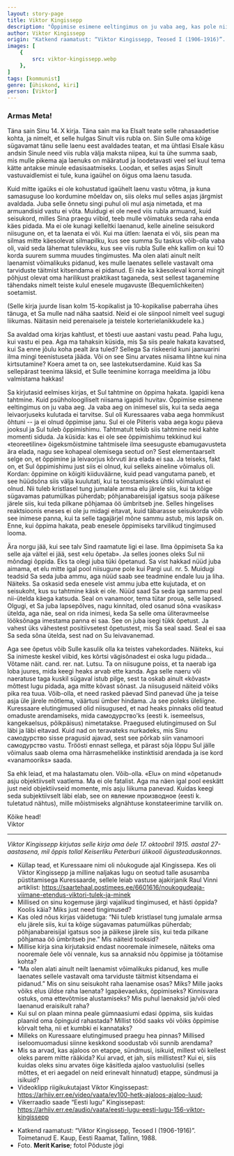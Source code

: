 ```yaml
---
layout: story-page
title: Viktor Kingissepp
description: "Õppimise esimene eeltingimus on ju vaba aeg, kas pole nii?"
author: Viktor Kingissepp
origin: "Katkend raamatust: “Viktor Kingissepp, Teosed I (1906-1916)”. Toimetanud E. Kaup, Eesti Raamat, Tallinn, 1988."
images: [
    {
        src: viktor-kingissepp.webp
    },
]
tags: [kommunist]
genre: [ühiskond, kiri]
person: [Viktor]
---
```


<!-- # {{$doc.title}} -->


### Armas Meta!

Täna sain Sinu 14. X kirja. Täna sain ma ka Elsalt teate selle rahasaadetise kohta, ja nimelt, et selle hulgas Sinult viis rubla on. Siin Sulle oma kõige sügavamat tänu selle laenu eest avaldades teatan, et ma ühtlasi Elsale käsu andsin Sinule need viis rubla välja maksta niipea, kui ta ühe summa saab, mis mulle pikema aja laenuks on määratud ja loodetavasti veel sel kuul tema kätte antakse minule edasisaatmiseks. Loodan, et selles asjas Sinult vastuvaidlemist ei tule, kuna igaühel on õigus oma laenu tasuda.

Kuid mitte igaüks ei ole kohustatud igaühelt laenu vastu võtma, ja kuna samasuguse loo kordumine mõeldav on, siis oleks mul selles asjas järgmist avaldada. Juba selle õnnetu singi puhul oli mul asja nimetada, et ma armuandisid vastu ei võta. Muidugi ei ole need viis rubla armuand, kuid seisukord, milles Sina praegu viibid, teeb mulle võimatuks seda raha enda käes pidada. Ma ei ole kunagi kelleltki laenanud, kelle aineline seisukord niisugune on, et ta laenata ei või. Kui ma ütlen: laenata ei või, siis pean ma silmas mitte käesolevat silmapilku, kus see summa Su taskus võib-olla vaba oli, vaid seda lähemat tulevikku, kus see viis rubla Sulle ehk kallim on kui 10 korda suurem summa muudes tingimustes. Ma olen alati ainult neilt laenamist võimalikuks pidanud, kes mulle laenates sellele vastavalt oma tarviduste täitmist kitsendama ei pidanud. Ei näe ka käesoleval korral mingit põhjust olevat oma harilikust praktikast taganeda, sest sellest taganemine tähendaks nimelt teiste kulul enesele mugavuste (Bequemlichkeiten) soetamist.

(Selle kirja juurde lisan kolm 15-kopikalist ja 10-kopikalise paberraha ühes tänuga, et Sa mulle nad näha saatsid. Neid ei ole siinpool nimelt veel sugugi liikumas. Näitasin neid perenaisele ja teistele korterielanikkudele ka.)

Sa avaldad oma kirjas kahtlust, et tõesti uue aastani vastu pead. Paha lugu, kui vastu ei pea. Aga ma tahaksin küsida, mis Sa siis peale hakata kavatsed, kui Sa enne jõulu koha pealt ära tuled? Sellega Sa riskeerid kuni jaanuarini ilma mingi teenistuseta jääda. Või on see Sinu arvates niisama lihtne kui nina kirtsutamine? Koera amet ta on, see lastekutserdamine. Kuid kas Sa sellepärast teenima läksid, et Sulle teenimine korraga meeldima ja lõbu valmistama hakkas!

Sa kirjutasid eelmises kirjas, et Sul tahtmine on õppima hakata. Igapidi kena tahtmine. Kuid psühholoogiliselt niisama igapidi huvitav. Õppimise esimene eeltingimus on ju vaba aeg. Ja vaba aeg on inimesel siis, kui ta seda aega leivaorjuseks kulutada ei tarvitse. Sul oli Kuressaares vaba aega hommikust õhtuni -- ja ei olnud õppimise janu. Sul ei ole Piiteris vaba aega kogu päeva jooksul ja Sul tuleb õppimishimu. Tahtmatult tekib siis tahtmine neid kahte momenti siduda. Ja küsida: kas ei ole see õppimishimu tekkinud kui «teoreetiline» õigeksmõistmine tahtmisele ilma seesuguste ebamugavusteta ära elada, nagu see kohapeal olemisega seotud on? Sest elementaarselt selge on, et õppimine ja leivaorjus kõrvuti ära elada ei saa. Ja teiseks, fakt on, et Sul õppimishimu just siis ei olnud, kui selleks aineline võimalus oli. Kordan: õppimine on kõigiti kiiduväärne, kuid pead vangutama paneb, et see hüüdsõna siis välja kuulutati, kui ta teostamiseks ühtki võimalust ei olnud. Nii tuleb kristlasel tung jumalale armsa elu järele siis, kui ta kõige sügavamas patumülkas püherdab; põhjanabareisijal igatsus sooja päikese järele siis, kui teda pilkane põhjamaa öö ümbritseb jne. Selles hingelises reaktsioonis eneses ei ole ju midagi eitavat, kuid täbarasse seisukorda võib see inimese panna, kui ta selle tagajärjel mõne sammu astub, mis lapsik on. Enne, kui õppima hakata, peab enesele õppimiseks tarvilikud tingimused looma.

Ära norgu jää, kui see talv Sind raamatute ligi ei lase. Ilma õppimiseta Sa ka selle aja vältel ei jää, sest «elu õpetab». Ja selles joones oleks Sul nii mõndagi õppida. Eks ta olegi juba tüki õpetanud. Sa vist hakkad nüüd juba aimama, et elu mitte igal pool niisugune pole kui Pargi uul. nr. 5. Muidugi teadsid Sa seda juba ammu, aga nüüd saab see teadmine endale luu ja liha. Näiteks. Sa oskasid seda enesele vist ammu juba ette kujutada, et on seisukoht, kus su tahtmine käsk ei ole. Nüüd saad Sa seda iga sammu peal nii-ütelda käega katsuda. Seal on vanamoor, tema tütar proua, selle lapsed. Olgugi, et Sa juba lapsepõlves, nagu kinnitad, oled osanud sõna «vasikas» ütelda, aga näe, seal on rida inimesi, keda Sa selle oma üliteravmeelse lööksõnaga imestama panna ei saa. See on juba isegi tükk õpetust. Ja vahest üks vähestest positiivsetest õpetustest, mis Sa seal saad. Seal ei saa Sa seda sõna ütelda, sest nad on Su leivavanemad.

Aga see õpetus võib Sulle kasulik olla ka teistes vahekordades. Näiteks, kui Sa inimeste keskel viibid, kes kõrtsi vägisõnadest ei oska lugu pidada... Võtame näit. cand. rer. nat. Lutsu. Ta on niisugune poiss, et ta naerab iga loba juures, mida keegi heaks arvab ette kanda. Aga selle naeru või naeratuse taga kuskil sügaval istub pilge, sest ta oskab ainult «kõvast» mõttest lugu pidada, aga mitte kõvast sõnast. Ja niisuguseid näiteid võiks pika rea tuua. Võib-olla, et need rasked päevad Sind panevad ühe ja teise asja üle järele mõtlema, väärtusi ümber hindama. Ja see poleks üleliigne. Kuressaare elutingimused olid niisugused, et nad heaks pinnaks olid teatud omaduste arendamiseks, mida самодурствo'ks (eesti k. isemeelsus, kangekaelsus, põikpäisus) nimetatakse. Praegused elutingimused on Sul läbi ja läbi eitavad. Kuid nad on teravateks nurkadeks, mis Sinu самодурствo sisse pragusid ajavad, sest see põrkab siin vanamoori cамодурство vastu. Tröösti ennast sellega, et pärast sõja lõppu Sul jälle võimalus saab olema oma härrasmehelikke instinktisid arendada ja ise kord «vanamooriks» saada.

Sa ehk leiad, et ma halastamatu olen. Võib-olla. «Elu» on mind «õpetanud» asju objektiivselt vaatlema. Ma ei ole fatalist. Aga ma näen igal pool eeskätt just neid objektiivseid momente, mis asju liikuma panevad. Kuidas keegi seda subjektiivselt läbi еlab, sее оn явление производное (eesti k. tuletatud nähtus), mille mõistmiseks algnähtuse konstateerimine tarvilik on.

Kõike head! \
Viktor

<hr />

*Viktor Kingissepp kirjutas selle kirja oma õele 17. oktoobril 1915. aastal 27-aastasena, mil õppis tollal Keiserliku Peterburi ülikooli õigusteaduskonnas.*



<story-author :author="author" :origin="origin"></story-author>



<details-wrapper summary="Mis mõtted tekkisid?">

- Küllap tead, et Kuressaare nimi oli nõukogude ajal Kingissepa. Kes oli Viktor Kingissepp ja milline naljakas lugu on seotud talle asusamba püstitamisega Kuressaarde, sellele leiab vastuse ajakirjanik Raul Vinni artiklist: https://saartehaal.postimees.ee/6601616/noukogudeaja-viimane-etendus-viktori-tulek-ja-minek
- Millised on sinu kogemuse järgi vajalikud tingimused, et hästi õppida? Koolis käia? Miks just need tingimused?
- Kas oled nõus kirjas väidetuga: “Nii tuleb kristlasel tung jumalale armsa elu järele siis, kui ta kõige sügavamas patumülkas püherdab; põhjanabareisijal igatsus soo ja päikese järele siis, kui teda pilkane põhjamaa öö ümbritseb jne.” Mis näiteid tooksid?
- Millise kirja sina kirjutaksid endast nooremale inimesele, näiteks oma nooremale õele või vennale, kus sa annaksid nõu õppimise ja töötamise kohta? 
- “Ma olen alati ainult neilt laenamist võimalikuks pidanud, kes mulle laenates sellele vastavalt oma tarviduste täitmist kitsendama ei pidanud.” Mis on sinu seisukoht raha laenamise osas? Miks? Mille jaoks võiks elus üldse raha laenata? Igapäevaeluks, õppimiseks? Kinnisvara ostuks, oma ettevõtmise alustamiseks? Mis puhul laenaksid ja/või oled laenanud eraisikult raha?
- Kui sul on plaan minna peale gümnaasiumi edasi õppima, siis kuidas plaanid oma õpinguid rahastada? Millist tööd saaks või võiks õppimise kõrvalt teha, nii et kumbki ei kannataks?
- Milleks on Kuressaare elutingimused praegu hea pinnas? Millised iseloomuomadusi siinne keskkond soodustab või sunnib arendama?
- Mis sa arvad, kas ajaloos on etappe, sündmusi, isikuid, millest või kellest oleks parem mitte rääkida? Kui arvad, et jah, siis millistest? Kui ei, siis kuidas oleks sinu arvates õige käsitleda ajaloo vastuolulisi (selles mõttes, et eri aegadel on neid erinevalt hinnatud) etappe, sündmusi ja isikuid?
- Videoklipp riigikukutajast Viktor Kingissepast: https://arhiiv.err.ee/video/vaata/ev100-hetk-ajaloos-ajaloo-luud; 
- Vikerraadio saade “Eesti lugu” Kingissepast: https://arhiiv.err.ee/audio/vaata/eesti-lugu-eesti-lugu-156-viktor-kingissepp

</details-wrapper>


<details-wrapper summary="Allikad" class="text-sm" icon="icon-park-outline:document-folder">

- Katkend raamatust: “Viktor Kingissepp, Teosed I (1906-1916)”. Toimetanud E. Kaup, Eesti Raamat, Tallinn, 1988.
- Foto. **Merit Karise**; fotol Põduste jõgi

</details-wrapper>

